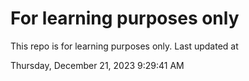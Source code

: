 # For learning purposes only
This repo is for learning purposes only.
Last updated at

Thursday, December 21, 2023 9:29:41 AM


